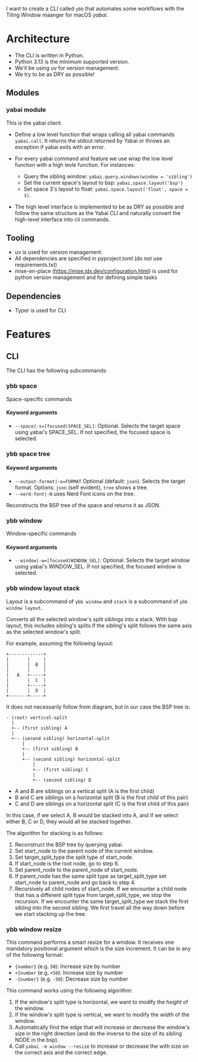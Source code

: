 I want to create a CLI called `ybb` that automates some workflows with the
Tiling Window maanger for macOS _yabai_.

# Architecture

- The CLI is written in Python.
- Python 3.13 is the minimum supported version.
- We'll be using uv for version management.
- We try to be as DRY as possible!

## Modules

### yabai module

This is the yabai client.

- Define a low level function that wraps calling all yabai commands
`yabai.call`. It returns the stdout returned by Yabai or throws an exception if
yabai exits with an error.

- For every yabai command and feature we use wrap the low level function with a
  high levle function. For instances:
  - Query the sibling window: `yabai.query.windows(window = 'sibling')` 
  - Set the current space's layout to bsp: `yabai.space.layout('bsp')`
  - Set space 3's layout to float: `yabai.space.layout('float', space = 3)`.
- The high level interface is implemented to be as DRY as possible and follow
  the same structure as the Yabai CLI and naturally convert the high-level
  interface into cli commands.

## Tooling

- uv is used for version management.
- All dependencies are specified in pyproject.toml (do not use requirements.txt)
- mise-en-place (<https://mise.jdx.dev/configuration.html>) is used for python version management and for defining simple tasks

## Dependencies

- Typer is used for CLI

# Features

## CLI

The CLI has the following subcommands:

### ybb space

Space-specific commands

#### Keyword arguments

- `--space|-s=[focused|SPACE_SEL]`: Optional. Selects the target space using yabai's
  SPACE_SEL. If not specified, the focused space is selected.

### ybb space tree

#### Keyword arguments

- `--output-format|-o=FORMAT` Optional (default: `json`). Selects the target format.
  Options: `json` (self evident), `tree` shows a tree.
- `--nerd-font|-N` uses Nerd Font icons on the tree.

Reconstructs the BSP tree of the space and returns it as JSON.

### ybb window

Window-specific commands

#### Keyword arguments

- `--window|-w=[focused|WINDOW_SEL]`: Optional. Selects the target window using yabai's
  WINDOW_SEL. If not specified, the focused window is selected.

### ybb window layout stack

Layout is a subcommand of `ybb window` and `stack` is a subcommand of `ybb
window layout`.

Converts all the selected window's split siblings into a stack. With bsp layout,
this includes sibling's splits if the sibling's split follows the same axis as
the selected window's split.

For example, assuming the following layout:

```ascii
+-------------+
|       |     |
|       |  B  |
|       |     |
|   A   +-----+
|       |  C  |
|       +-----+
|       |  D  |
+-------+-----+
```

It does not necessarily follow from diagram, but in our case the BSP tree is:

```text
- (root) vertical-split
  |
  +-- (first sibling) A
  |
  +-- (second sibling) horizontal-split
      |
      +-- (first sibling) B
      |
      +-- (second sibling) horizontal-split
          |
          +-- (first sibling) C
          |
          +-- (second sibling) D
```

- A and B are siblings on a vertical split (A is the first child)
- B and C are siblings on a horizontal split (B is the first child of this pair)
- C and D are siblings on a horizontal split (C is the first child of this pair)

In this case, if we select A, B would be stacked into A, and if we select either
B, C or D, they would all be stacked together.

The algorithm for stacking is as follows:

1. Reconstruct the BSP tree by querying yabai.
2. Set start_node to the parent node of the current window.
3. Set target_split_type the split type of start_node.
4. If start_node is the root node, go to step 6.
5. Set parent_node to the parent_node of start_node.
6. If parent_node has the same split type as target_split_type set start_node to
   parent_node and go back to step 4.
7. Recursively all child nodes of start_node. If we encounter a child node that
   has a different split type from target_split_type, we stop the recursion. If
   we encounter the same target_split_type we stack the first sibling into the
   second sibling. We first travel all the way down before we start stacking up the
   tree.

### ybb window resize

This command performs a smart resize for a window. It receives one mandatory positional
argument which is the size increment. It can be in any of the following format:

- `{number}` (e.g. `50`): Increase size by number
- `+{number` (e.g. `+50`): Increase size by number
- `-{number}` (e.g. `-50`): Decrease size by number

This command works using the following algorithm:

1. If the window's split type is horizontal, we want to modify the _height_ of the
   window.
2. If the window's split type is vertical, we want to modify the _width_ of the
   window.
3. Automatically find the edge that will increase or decrease the window's size in the right direction (and do the inverse to the size of its sibling NODE in the bsp).
4. Call `yabai -m window --resize` to increase or decrease the with size on the correct axis and the correct edge.

